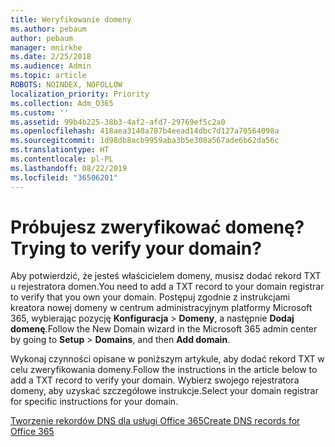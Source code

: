 ```yaml
---
title: Weryfikowanie domeny
ms.author: pebaum
author: pebaum
manager: mnirkhe
ms.date: 2/25/2018
ms.audience: Admin
ms.topic: article
ROBOTS: NOINDEX, NOFOLLOW
localization_priority: Priority
ms.collection: Adm_O365
ms.custom: ''
ms.assetid: 99b4b225-38b3-4af2-afd7-29769ef5c2a0
ms.openlocfilehash: 418aea3140a787b4eead14dbc7d127a70564098a
ms.sourcegitcommit: 1d98db8acb9959aba3b5e308a567ade6b62da56c
ms.translationtype: HT
ms.contentlocale: pl-PL
ms.lasthandoff: 08/22/2019
ms.locfileid: "36506201"
---
```

# <a name="trying-to-verify-your-domain"></a><span data-ttu-id="2f817-102">Próbujesz zweryfikować domenę?</span><span class="sxs-lookup"><span data-stu-id="2f817-102">Trying to verify your domain?</span></span>

<span data-ttu-id="2f817-103">Aby potwierdzić, że jesteś właścicielem domeny, musisz dodać rekord TXT u rejestratora domen.</span><span class="sxs-lookup"><span data-stu-id="2f817-103">You need to add a TXT record to your domain registrar to verify that you own your domain.</span></span> <span data-ttu-id="2f817-104">Postępuj zgodnie z instrukcjami kreatora nowej domeny w centrum administracyjnym platformy Microsoft 365, wybierając pozycję **Konfiguracja** \> **Domeny**, a następnie **Dodaj domenę**.</span><span class="sxs-lookup"><span data-stu-id="2f817-104">Follow the New Domain wizard in the Microsoft 365 admin center by going to **Setup** \> **Domains**, and then **Add domain**.</span></span> 
  
<span data-ttu-id="2f817-105">Wykonaj czynności opisane w poniższym artykule, aby dodać rekord TXT w celu zweryfikowania domeny.</span><span class="sxs-lookup"><span data-stu-id="2f817-105">Follow the instructions in the article below to add a TXT record to verify your domain.</span></span> <span data-ttu-id="2f817-106">Wybierz swojego rejestratora domeny, aby uzyskać szczegółowe instrukcje.</span><span class="sxs-lookup"><span data-stu-id="2f817-106">Select your domain registrar for specific instructions for your domain.</span></span>
  
[<span data-ttu-id="2f817-107">Tworzenie rekordów DNS dla usługi Office 365</span><span class="sxs-lookup"><span data-stu-id="2f817-107">Create DNS records for Office 365</span></span>](https://support.office.com/article/Create-DNS-records-for-Office-365-when-you-manage-your-DNS-records-B0F3FDCA-8A80-4E8E-9EF3-61E8A2A9AB23.aspx)
  

